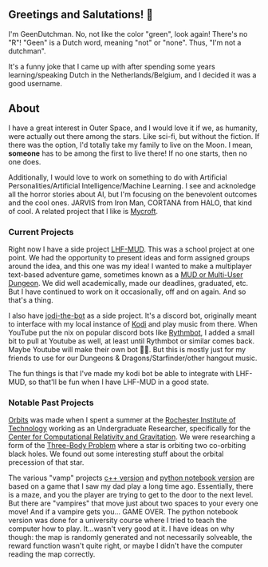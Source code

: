 ## Greetings and Salutations! 👋

I'm GeenDutchman.  No, not like the color "green", look again!  There's no "R"!  "Geen" is a Dutch word, meaning "not" or "none".  Thus, "I'm not a dutchman".

It's a funny joke that I came up with after spending some years learning/speaking Dutch in the Netherlands/Belgium, and I decided it was a good username.

## About

I have a great interest in Outer Space, and I would love it if we, as humanity, were actually out there among the stars.  Like sci-fi, but without the fiction.  If there was the option, I'd totally take my family to live on the Moon.  I mean, **someone** has to be among the first to live there!  If no one starts, then no one does.

Additionally, I would love to work on something to do with Artificial Personalities/Artificial Intelligence/Machine Learning.  I see and acknoledge all the horror stories about AI, but I'm focusing on the benevolent outcomes and the cool ones.  JARVIS from Iron Man, CORTANA from HALO, that kind of cool.  A related project that I like is [Mycroft](https://github.com/MycroftAI).

### Current Projects

Right now I have a side project [LHF-MUD](https://github.com/GeenDutchman/LHF-MUD).  This was a school project at one point.  We had the opportunity to present ideas and form assigned groups around the idea, and this one was my idea!  I wanted to make a multiplayer text-based adventure game, sometimes known as a [MUD or Multi-User Dungeon](https://en.wikipedia.org/wiki/Multi-user_dungeon).  We did well academically, made our deadlines, graduated, etc.  But I have continued to work on it occasionally, off and on again.  And so that's a thing.

I also have [jodi-the-bot](https://gitlab.com/GeenDutchman/kodi-the-bard) as a side project.  It's a discord bot, originally meant to interface with my local instance of [Kodi](https://github.com/xbmc/xbmc) and play music from there.  When YouTube put the nix on popular discord bots like [Rythmbot](https://rythm.fm/), I added a small bit to pull at Youtube as well, at least until Rythmbot or similar comes back.  Maybe Youtube will make their own bot 🤷‍♂️.  But this is mostly just for my friends to use for our Dungeons & Dragons/Starfinder/other hangout music.

The fun things is that I've made my kodi bot be able to integrate with LHF-MUD, so that'll be fun when I have LHF-MUD in a good state.

### Notable Past Projects

[Orbits](https://github.com/GeenDutchman/Orbits) was made when I spent a summer at the [Rochester Institute of Technology](https://www.rit.edu/) working as an Undergraduate Researcher, specifically for the [Center for Computational Relativity and Gravitation](https://ccrg.rit.edu/).  We were researching a form of the [Three-Body Problem](https://en.wikipedia.org/wiki/Three-body_problem) where a star is orbiting two co-orbiting black holes.  We found out some interesting stuff about the orbital precession of that star.

The various "vamp" projects [c++ version](https://github.com/GeenDutchman/vamp-mummy-game-c-plus-plus) and [python notebook version](https://github.com/GeenDutchman/vamp_learn) are based on a game that I saw my dad play a long time ago.  Essentially, there is a maze, and you the player are trying to get to the door to the next level.  But there are "vampires" that move just about two spaces to your every one move!  And if a vampire gets you... GAME OVER.  The python notebook version was done for a university course where I tried to teach the computer how to play.  It...wasn't very good at it.  I have ideas on why though: the map is randomly generated and not necessarily solveable, the reward function wasn't quite right, or maybe I didn't have the computer reading the map correctly.

